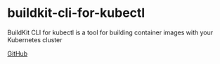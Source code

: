# buildkit-cli-for-kubectl

BuildKit CLI for kubectl is a tool for building container images with your Kubernetes cluster

[GitHub](https://github.com/vmware-tanzu/buildkit-cli-for-kubectl)
